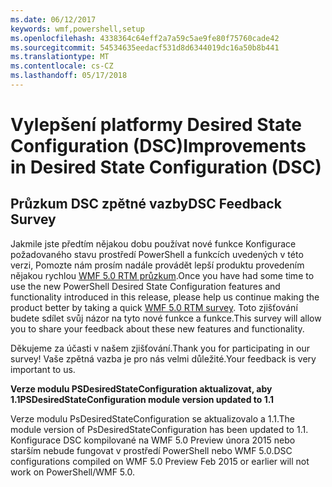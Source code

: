 ```yaml
---
ms.date: 06/12/2017
keywords: wmf,powershell,setup
ms.openlocfilehash: 4338364c64eff2a7a59c5ae9fe80f75760cade42
ms.sourcegitcommit: 54534635eedacf531d8d6344019dc16a50b8b441
ms.translationtype: MT
ms.contentlocale: cs-CZ
ms.lasthandoff: 05/17/2018
---
```

# <a name="improvements-in-desired-state-configuration-dsc"></a><span data-ttu-id="d1104-102">Vylepšení platformy Desired State Configuration (DSC)</span><span class="sxs-lookup"><span data-stu-id="d1104-102">Improvements in Desired State Configuration (DSC)</span></span>

## <a name="dsc-feedback-survey"></a><span data-ttu-id="d1104-103">Průzkum DSC zpětné vazby</span><span class="sxs-lookup"><span data-stu-id="d1104-103">DSC Feedback Survey</span></span>

<span data-ttu-id="d1104-104">Jakmile jste předtím nějakou dobu používat nové funkce Konfigurace požadovaného stavu prostředí PowerShell a funkcích uvedených v této verzi, Pomozte nám prosím nadále provádět lepší produktu provedením nějakou rychlou [WMF 5.0 RTM průzkum](https://www.surveymonkey.com/r/SGLQM5W).</span><span class="sxs-lookup"><span data-stu-id="d1104-104">Once you have had some time to use the new PowerShell Desired State Configuration features and functionality introduced in this release, please help us continue making the product better by taking a quick [WMF 5.0 RTM survey](https://www.surveymonkey.com/r/SGLQM5W).</span></span> <span data-ttu-id="d1104-105">Toto zjišťování budete sdílet svůj názor na tyto nové funkce a funkce.</span><span class="sxs-lookup"><span data-stu-id="d1104-105">This survey will allow you to share your feedback about these new features and functionality.</span></span>

<span data-ttu-id="d1104-106">Děkujeme za účasti v našem zjišťování.</span><span class="sxs-lookup"><span data-stu-id="d1104-106">Thank you for participating in our survey!</span></span> <span data-ttu-id="d1104-107">Vaše zpětná vazba je pro nás velmi důležité.</span><span class="sxs-lookup"><span data-stu-id="d1104-107">Your feedback is very important to us.</span></span>

<span data-ttu-id="d1104-108">**Verze modulu PSDesiredStateConfiguration aktualizovat, aby 1.1**</span><span class="sxs-lookup"><span data-stu-id="d1104-108">**PSDesiredStateConfiguration module version updated to 1.1**</span></span>

<span data-ttu-id="d1104-109">Verze modulu PsDesiredStateConfiguration se aktualizovalo a 1.1.</span><span class="sxs-lookup"><span data-stu-id="d1104-109">The module version of PsDesiredStateConfiguration has been updated to 1.1.</span></span> <span data-ttu-id="d1104-110">Konfigurace DSC kompilované na WMF 5.0 Preview února 2015 nebo starším nebude fungovat v prostředí PowerShell nebo WMF 5.0.</span><span class="sxs-lookup"><span data-stu-id="d1104-110">DSC configurations compiled on WMF 5.0 Preview Feb 2015 or earlier will not work on PowerShell/WMF 5.0.</span></span>
